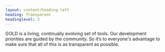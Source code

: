 ```yaml
---
layout: content/heading-left
heading: Transparent
headinglevel: 3
---
```


GOLD is a living, continually evolving set of tools. Our development priorities are guided by the community. So it’s to everyone's advantage to make sure that all of this is as transparent as possible.
